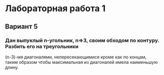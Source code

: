 # Лабораторная работа 1
## Вариант 5 
### Дан выпуклый n-угольник, n=>3, своим обходом по контуру. Разбить его на треугольники
(n-3)-мя диагоналями, непересекающимися кроме как по концам, таким образом чтобы
максимальная из диагоналей имела наименьшую длину.
